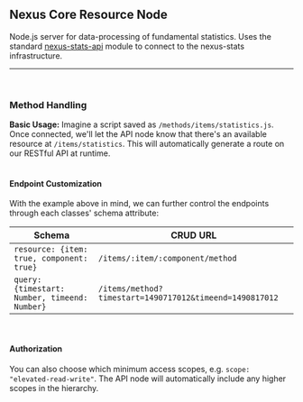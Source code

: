 ## Nexus Core Resource Node
Node.js server for data-processing of fundamental statistics. Uses the standard [nexus-stats-api](https://github.com/Kaptard/nexus-stats-api) module to connect to the nexus-stats infrastructure.
- - - -
<br>

### Method Handling
**Basic Usage:**
Imagine a script saved as `/methods/items/statistics.js`. Once connected, we'll let the API node know that there's an available resource at `/items/statistics`. This will automatically generate a route on our RESTful API at runtime.
<br>
<br>
#### Endpoint Customization
With the example above in mind, we can further control the endpoints through each classes' schema attribute: <br>

Schema  | CRUD URL
------ | ------
`resource: {item: true, component: true}`   | `/items/:item/:component/method`
`query: {timestart: Number, timeend: Number}` | `/items/method?timestart=1490717012&timeend=1490817012`
<br>

#### Authorization
You can also choose which minimum access scopes, e.g. `scope: "elevated-read-write"`. The API node will automatically include any higher scopes in the hierarchy.
